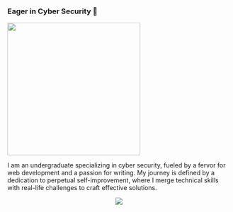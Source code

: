### Eager in Cyber Security 👤
<img src="https://github.com/romisaagadallah/romisaagadallah/assets/143289944/fa8fe92a-6edb-4191-89f0-f261f756d877" width="300" height="300">

I am an undergraduate specializing in cyber security, fueled by a fervor for web development and a passion for writing. My journey is defined by a dedication to perpetual self-improvement, where I merge technical skills with real-life challenges to craft effective solutions.

<p align="center">
  <a href="https://github.com/DenverCoder1/readme-typing-svg"><img src="https://readme-typing-svg.herokuapp.com/?lines=If%20you%20spend%20more%20on%20coffee%20than%20on%20IT%20security;you%20will%20be%20hacked;&font=Fira%20Code&center=true&width=440&height=45&color=A020F0&vCenter=true&size=22"></a>
</p>

